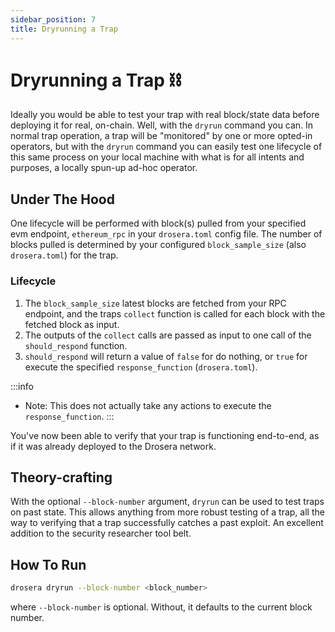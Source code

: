 ```yaml
---
sidebar_position: 7
title: Dryrunning a Trap
---
```


# Dryrunning a Trap ⛓️

Ideally you would be able to test your trap with real block/state data before deploying it for real, on-chain. Well, with the `dryrun` command you can. In normal trap operation, a trap will be "monitored" by one or more opted-in operators, but with the `dryrun` command you can easily test one lifecycle of this same process on your local machine with what is for all intents and purposes, a locally spun-up ad-hoc operator.

## Under The Hood

One lifecycle will be performed with block(s) pulled from your specified evm endpoint, `ethereum_rpc` in your `drosera.toml` config file. The number of blocks pulled is determined by your configured `block_sample_size` (also `drosera.toml`) for the trap.

### Lifecycle

1. The `block_sample_size` latest blocks are fetched from your RPC endpoint, and the traps `collect` function is called for each block with the fetched block as input.
2. The outputs of the `collect` calls are passed as input to one call of the `should_respond` function.
3. `should_respond` will return a value of `false` for do nothing, or `true` for execute the specified `response_function` (`drosera.toml`).

:::info
- Note: This does not actually take any actions to execute the `response_function`.
:::

You've now been able to verify that your trap is functioning end-to-end, as if it was already deployed to the Drosera network.

## Theory-crafting

With the optional `--block-number` argument, `dryrun` can be used to test traps on past state. This allows anything from more robust testing of a trap, all the way to verifying that a trap successfully catches a past exploit. An excellent addition to the security researcher tool belt.

## How To Run

```bash
drosera dryrun --block-number <block_number>
```
where `--block-number` is optional. Without, it defaults to the current block number.
